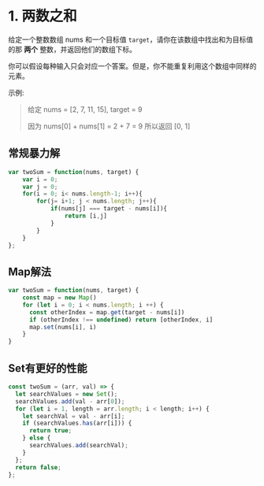 # 1. 两数之和

给定一个整数数组 nums 和一个目标值 `target`，请你在该数组中找出和为目标值的那 **两个** 整数，并返回他们的数组下标。

你可以假设每种输入只会对应一个答案。但是，你不能重复利用这个数组中同样的元素。

示例:

> 给定 nums = \[2, 7, 11, 15\], target = 9
>
> 因为 nums\[0\] + nums\[1\] = 2 + 7 = 9 所以返回 \[0, 1\]

## 常规暴力解

```javascript
var twoSum = function(nums, target) {
    var i = 0;
    var j = 0;
    for(i = 0; i< nums.length-1; i++){
        for(j= i+1; j < nums.length; j++){
            if(nums[j] === target - nums[i]){
                return [i,j]
            }
        }
    }
};
```

## Map解法

```javascript
var twoSum = function(nums, target) {
    const map = new Map()
    for (let i = 0; i < nums.length; i ++) {
      const otherIndex = map.get(target - nums[i])
      if (otherIndex !== undefined) return [otherIndex, i]
      map.set(nums[i], i)
    }
}
```

## Set有更好的性能

```javascript
const twoSum = (arr, val) => {
  let searchValues = new Set();
  searchValues.add(val - arr[0]);
  for (let i = 1, length = arr.length; i < length; i++) {
    let searchVal = val - arr[i];
    if (searchValues.has(arr[i])) {
      return true;
    } else {
      searchValues.add(searchVal);
    }
  };
  return false;
};
```

